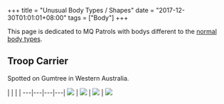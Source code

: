 +++
title = "Unusual Body Types / Shapes"
date = "2017-12-30T01:01:01+08:00"
tags = ["Body"]
+++

This page is dedicated to MQ Patrols with bodys different to the [normal body types][Wiki: body-types].

## Troop Carrier

Spotted on Gumtree in Western Australia.

   |   |   |   |
---|---|---|---|
[![][Image: troop-carrier-1]][Image: troop-carrier-1] | [![][Image: troop-carrier-2]][Image: troop-carrier-2] | [![][Image: troop-carrier-3]][Image: troop-carrier-3] | [![][Image: troop-carrier-4]][Image: troop-carrier-4]

[Image: troop-carrier-1]: /wiki/body/unusual-versions/troop-carrier-1.jpg
[Image: troop-carrier-2]: /wiki/body/unusual-versions/troop-carrier-2.jpg
[Image: troop-carrier-3]: /wiki/body/unusual-versions/troop-carrier-3.jpg
[Image: troop-carrier-4]: /wiki/body/unusual-versions/troop-carrier-4.jpg

[Wiki: body-types]: /wiki/body/types
